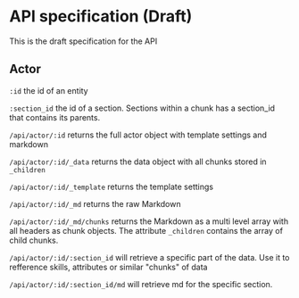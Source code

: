 # API specification (Draft)

This is the draft specification for the API

## Actor

`:id` the id of an entity

`:section_id` the id of a section. Sections within a chunk has a section_id that contains its parents.

`/api/actor/:id` returns the full actor object with template settings and markdown

`/api/actor/:id/_data` returns the data object with all chunks stored in `_children`

`/api/actor/:id/_template` returns the template settings

`/api/actor/:id/_md` returns the raw Markdown

`/api/actor/:id/_md/chunks` returns the Markdown as a multi level array with all headers as chunk objects. The attribute `_children` contains the array of child chunks.

`/api/actor/:id/:section_id` will retrieve a specific part of the data. Use it to refference skills, attributes or similar "chunks" of data

`/api/actor/:id/:section_id/md` will retrieve md for the specific section. 

